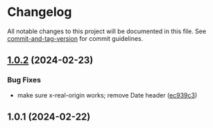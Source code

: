 # Changelog

All notable changes to this project will be documented in this file. See [commit-and-tag-version](https://github.com/absolute-version/commit-and-tag-version) for commit guidelines.

## [1.0.2](https://github.com/esroyo/bearer-proxy/compare/v1.0.1...v1.0.2) (2024-02-23)


### Bug Fixes

* make sure x-real-origin works; remove Date header ([ec939c3](https://github.com/esroyo/bearer-proxy/commit/ec939c3ceb830e98e1894ee6bb7470703c4c4747))

## 1.0.1 (2024-02-22)
